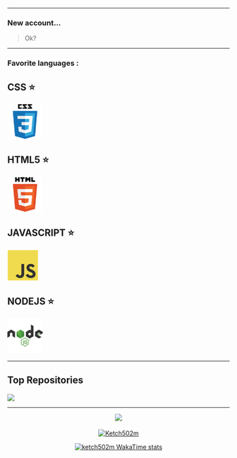 
------
### New account...

> Ok?

------
<h3 align="left">Favorite languages :</h3>

<h2 align="left">CSS ⭐</h3>
<p align="left"> <a href=" " target="_blank" rel="noreferrer"> 
<img src="https://raw.githubusercontent.com/devicons/devicon/master/icons/css3/css3-original-wordmark.svg" alt="css3" width="80" height="80"/> </a>
</p>

<h2 align="left">HTML5 ⭐</h3>
<p align="left"><a href=" " target="_blank" rel="noreferrer"> 
<img src="https://raw.githubusercontent.com/devicons/devicon/master/icons/html5/html5-original-wordmark.svg" alt="html5" width="80" height="80"/> </a> 
</p>

<h2 align="left">JAVASCRIPT ⭐</h3>
<p align="left"><a href=" " target="_blank" rel="noreferrer">
<img src="https://raw.githubusercontent.com/devicons/devicon/master/icons/javascript/javascript-original.svg" alt="javascript" width="70" height="70"/> </a> 
</p>

<h2 align="left">NODEJS ⭐</h3>
<p align="left"><a href="https://nodejs.org" target="_blank" rel="noreferrer"> 
<img src="https://raw.githubusercontent.com/devicons/devicon/master/icons/nodejs/nodejs-original-wordmark.svg" alt="nodejs" width="80" height="80"/> 
</a> </p>

------
## Top Repositories
<a href="https://github.com/Ketch502m/ketch502m.github.io"> 
<img align="center" src="https://github-readme-stats.vercel.app/api/pin/?username=Ketch502m&repo=ketch502m&theme=transparent" /> 
</a>

------
<div align="center"> <a href="https://github.com/Ketch502x"> 
<img height="180em" src="https://github-readme-stats.vercel.app/api?username=Ketch502m&show_icons=true&theme=transparent&include_all_commits=true&count_private=true"/> 

<img align="center" src="https://github-readme-stats.vercel.app/api/top-langs?username=Ketch502m&show_icons=true&theme=transparent&locale=en&layout=compact" alt="Ketch502m" /></p> 

[![ketch502m WakaTime stats](https://github-readme-stats.vercel.app/api/wakatime?username=ketch502m)](https://github.com/ketch502m/readme-stats)
